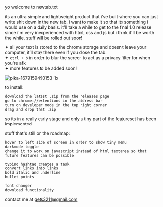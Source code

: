 yo welcome to newtab.txt

its an ultra simple and lightweight product that i’ve built where you can just write shit down in the new tab. i want to make it so that its something i would use on a daily basis. it'll take a while to get to the final 1.0 release since i'm very inexperienced with html, css and js but i think it'll be worth the while. stuff will be rolled out soon!

✦ all your text is stored to the chrome storage and doesn’t leave your computer, it’ll stay there even if you close the tab.\
✦ `ctrl + b` in order to blur the screen to act as a privacy filter for when you're afk\
✦ more features to be added soon!

![pika-1679159490153-1x](https://user-images.githubusercontent.com/79783628/226122256-ede5e954-f7f9-447c-9828-6d003c0c1222.png)

to install:

    download the latest .zip from the releases page
    go to chrome://extentions in the address bar
    turn on developer mode in the top right corner
    drag and drop that .zip

so its in a really early stage and only a tiny part of the featureset has been implemented

stuff that's still on the roadmap:

    hover to left side of screen in order to show tiny menu
    darkmode toggle
    change it to work on javascript instead of html textarea so that future features can be possible

    typing hashtag creates a task
    convert links into links
    bold italic and underline
    bullet points

    font changer
    download functionality


contact me at [gets3211@gmail.com](mailto:gets3211@gmail.com)
